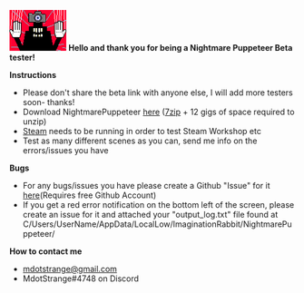 ![Nplogo](https://github.com/mdotstrange/NightmarePuppeteerPublic/raw/master/Files/NpMover.gif)
**Hello and thank you for being a Nightmare Puppeteer Beta tester!**

**Instructions**
* Please don't share the beta link with anyone else, I will add more testers soon- thanks!
* Download NightmarePuppeteer [here](https://drive.google.com/file/d/1V1tgAlbX6giRZc3QvBmxp7CX16kJ6aGn/view?usp=sharing) ([7zip](https://www.7-zip.org/) + 12 gigs of space required to unzip)
* [Steam](https://store.steampowered.com/) needs to be running in order to test Steam Workshop etc
* Test as many different scenes as you can, send me info on the errors/issues you have

**Bugs**
* For any bugs/issues you have please create a Github "Issue" for it [here](https://github.com/mdotstrange/NightmarePuppeteerPublic/issues)(Requires free Github Account)
* If you get a red error notification on the bottom left of the screen, please create an issue for it and attached your "output_log.txt" file found at C/Users/UserName/AppData/LocalLow/ImaginationRabbit/NightmarePuppeteer/ 

**How to contact me**
* mdotstrange@gmail.com
* MdotStrange#4748 on Discord
